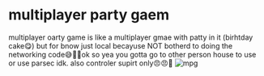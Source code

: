 # multiplayer party gaem
multiplayer oarty game is like a multiplayer gmae with patty in it (birhtday cake😋) but for bnow just local becayuse NOT botherd to doing the networking code😅🤪🤪ok so yea you gotta go to other person house to use or use parsec idk. also controler supirt only😠😠🤬
![mpg](https://media1.tenor.com/m/48wtJYXq0dgAAAAd/mpg.gif)